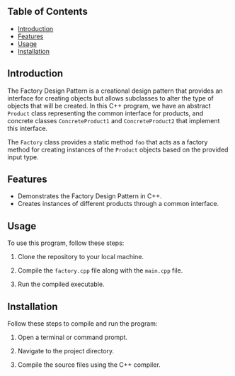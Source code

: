 
## Table of Contents

- [Introduction](#introduction)
- [Features](#features)
- [Usage](#usage)
- [Installation](#installation)

## Introduction

The Factory Design Pattern is a creational design pattern that provides an interface for creating objects but allows subclasses to alter the type of objects that will be created. In this C++ program, we have an abstract `Product` class representing the common interface for products, and concrete classes `ConcreteProduct1` and `ConcreteProduct2` that implement this interface.

The `Factory` class provides a static method `foo` that acts as a factory method for creating instances of the `Product` objects based on the provided input type.

## Features

- Demonstrates the Factory Design Pattern in C++.
- Creates instances of different products through a common interface.

## Usage

To use this program, follow these steps:

1. Clone the repository to your local machine.

2. Compile the `factory.cpp` file along with the `main.cpp` file.

3. Run the compiled executable.

## Installation

Follow these steps to compile and run the program:

1. Open a terminal or command prompt.

2. Navigate to the project directory.

3. Compile the source files using the C++ compiler.
